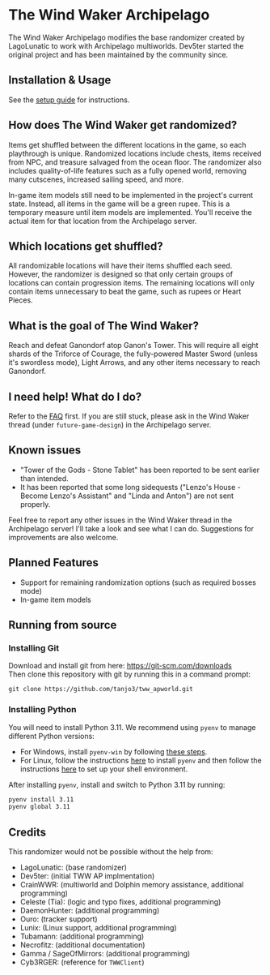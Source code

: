# The Wind Waker Archipelago

The Wind Waker Archipelago modifies the base randomizer created by LagoLunatic to work with Archipelago multiworlds.
Dev5ter started the original project and has been maintained by the community since.

## Installation & Usage
See the [setup guide](https://github.com/tanjo3/tww_apworld/blob/master/docs/setup_en.md) for instructions.

## How does The Wind Waker get randomized?
Items get shuffled between the different locations in the game, so each playthrough is unique. Randomized locations
include chests, items received from NPC, and treasure salvaged from the ocean floor. The randomizer also includes
quality-of-life features such as a fully opened world, removing many cutscenes, increased sailing speed, and more.


In-game item models still need to be implemented in the project's current state. Instead, all items in the game will be
a green rupee. This is a temporary measure until item models are implemented. You'll receive the actual item for that
location from the Archipelago server.

## Which locations get shuffled?
All randomizable locations will have their items shuffled each seed. However, the randomizer is designed so that only
certain groups of locations can contain progression items. The remaining locations will only contain items unnecessary
to beat the game, such as rupees or Heart Pieces.

## What is the goal of The Wind Waker?
Reach and defeat Ganondorf atop Ganon's Tower. This will require all eight shards of the Triforce of Courage, the
fully-powered Master Sword (unless it's swordless mode), Light Arrows, and any other items necessary to reach Ganondorf.

## I need help! What do I do?
Refer to the [FAQ](https://lagolunatic.github.io/wwrando/faq/) first. If you are still stuck, please ask in the Wind
Waker thread (under `future-game-design`) in the Archipelago server.

## Known issues
* "Tower of the Gods - Stone Tablet" has been reported to be sent earlier than intended.
* It has been reported that some long sidequests ("Lenzo's House - Become Lenzo's Assistant" and "Linda and Anton") are
not sent properly.

Feel free to report any other issues in the Wind Waker thread in the Archipelago server! I'll take a look and see what I
can do. Suggestions for improvements are also welcome.

## Planned Features
* Support for remaining randomization options (such as required bosses mode)
* In-game item models

## Running from source
### Installing Git
Download and install git from here: https://git-scm.com/downloads  
Then clone this repository with git by running this in a command prompt:  
```
git clone https://github.com/tanjo3/tww_apworld.git
```

### Installing Python
You will need to install Python 3.11. We recommend using `pyenv` to manage different Python versions:  
- For Windows, install `pyenv-win` by following
[these steps](https://github.com/pyenv-win/pyenv-win?tab=readme-ov-file#quick-start).  
- For Linux, follow the instructions [here](https://github.com/pyenv/pyenv?tab=readme-ov-file#automatic-installer) to
install `pyenv` and then follow the instructions
[here](https://github.com/pyenv/pyenv?tab=readme-ov-file#set-up-your-shell-environment-for-pyenv) to set up your shell environment.  

After installing `pyenv`, install and switch to Python 3.11 by running:
```sh
pyenv install 3.11
pyenv global 3.11
```

## Credits
This randomizer would not be possible without the help from:
* LagoLunatic: (base randomizer)
* Dev5ter: (initial TWW AP implmentation)
* CrainWWR: (multiworld and Dolphin memory assistance, additional programming)
* Celeste (Tia): (logic and typo fixes, additional programming)
* DaemonHunter: (additional programming)
* Ouro: (tracker support)
* Lunix: (Linux support, additional programming)
* Tubamann: (additional programming)
* Necrofitz: (additional documentation)
* Gamma / SageOfMirrors: (additional programming)
* Cyb3RGER: (reference for `TWWClient`)
